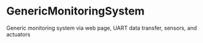 # GenericMonitoringSystem
Generic monitoring system via web page, UART data transfer, sensors, and actuators
